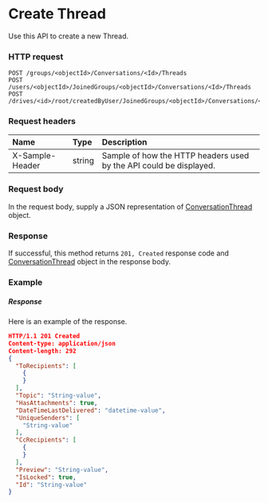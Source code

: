 # Create Thread

Use this API to create a new Thread.
### HTTP request
```http
POST /groups/<objectId>/Conversations/<Id>/Threads
POST /users/<objectId>/JoinedGroups/<objectId>/Conversations/<Id>/Threads
POST /drives/<id>/root/createdByUser/JoinedGroups/<objectId>/Conversations/<Id>/Threads

```
### Request headers
| Name       | Type | Description|
|:---------------|:--------|:----------|
| X-Sample-Header  | string  | Sample of how the HTTP headers used by the API could be displayed.|

### Request body
In the request body, supply a JSON representation of [ConversationThread](../resources/conversationthread.md) object.


### Response
If successful, this method returns `201, Created` response code and [ConversationThread](../resources/conversationthread.md) object in the response body.

### Example
##### Response
Here is an example of the response.
```json
HTTP/1.1 201 Created
Content-type: application/json
Content-length: 292
{
  "ToRecipients": [
    {
    }
  ],
  "Topic": "String-value",
  "HasAttachments": true,
  "DateTimeLastDelivered": "datetime-value",
  "UniqueSenders": [
    "String-value"
  ],
  "CcRecipients": [
    {
    }
  ],
  "Preview": "String-value",
  "IsLocked": true,
  "Id": "String-value"
}
```
